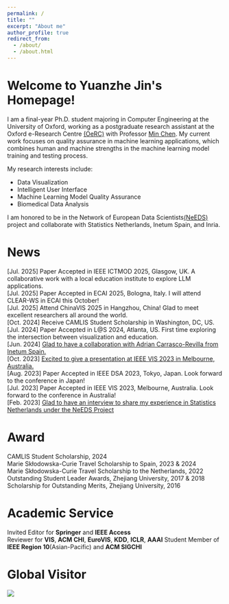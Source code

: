 ```yaml
---
permalink: /
title: ""
excerpt: "About me"
author_profile: true
redirect_from:
  - /about/
  - /about.html
---
```


Welcome to Yuanzhe Jin's Homepage! 
======
I am a final-year Ph.D. student majoring in Computer Engineering at the University of Oxford, working as a postgraduate research assistant at the Oxford e-Research Centre [(OeRC)](https://oerc.ox.ac.uk/) with Professor [Min Chen](https://sites.google.com/view/mchen). My current work focuses on quality assurance in machine learning applications, which combines human and machine strengths in the machine learning model training and testing process. 

My research interests include: 
 * Data Visualization
 * Intelligent User Interface
 * Machine Learning Model Quality Assurance
 * Biomedical Data Analysis

I am honored to be in the Network of European Data Scientists[(NeEDS)](https://riseneeds.eu/secondments/previous-secondments-university-of-oxford/yuanzhe-jin-at-centraal-bureau-voor-de-statistiek/) project and collaborate with Statistics Netherlands, Inetum Spain, and Inria.

News
=====
[Jul. 2025] Paper Accepted in IEEE ICTMOD 2025, Glasgow, UK. A collaborative work with a local education institute to explore LLM applications.  
[Jul. 2025] Paper Accepted in ECAI 2025, Bologna, Italy. I will attend CLEAR-WS in ECAI this October!  
[Jul. 2025] Attend ChinaVIS 2025 in Hangzhou, China! Glad to meet excellent researchers all around the world.  
[Oct. 2024] Receive CAMLIS Student Scholarship in Washington, DC, US.    
[Jul. 2024] Paper Accepted in L@S 2024, Atlanta, US. First time exploring the intersection between visualization and education.  
[Jun. 2024] [Glad to have a collaboration with Adrian Carrasco-Revilla from Inetum Spain.](https://oerc.ox.ac.uk/news/collaboration-the-key-to-growing/)  
[Oct. 2023] [Excited to give a presentation at IEEE VIS 2023 in Melbourne, Australia.](https://www.youtube.com/watch?v=hBAaiCz18EI)  
[Aug. 2023] Paper Accepted in IEEE DSA 2023, Tokyo, Japan. Look forward to the conference in Japan!  
[Jul. 2023] Paper Accepted in IEEE VIS 2023, Melbourne, Australia. Look forward to the conference in Australia!  
[Feb. 2023] [Glad to have an interview to share my experience in Statistics Netherlands under the NeEDS Project](https://oerc.ox.ac.uk/news/needs-met/)

Award
======
CAMLIS Student Scholarship, 2024  
Marie Skłodowska-Curie Travel Scholarship to Spain, 2023 & 2024  
Marie Skłodowska-Curie Travel Scholarship to the Netherlands, 2022  
Outstanding Student Leader Awards, Zhejiang University, 2017 & 2018  
Scholarship for Outstanding Merits, Zhejiang University, 2016  

Academic Service
=====
Invited Editor for **Springer** and **IEEE Access**  
Reviewer for **VIS**, **ACM CHI**, **EuroVIS**, **KDD**, **ICLR**, **AAAI**
Student Member of **IEEE Region 10**(Asian-Pacific) and **ACM SIGCHI**  

Global Visitor
======
<a href="https://clustrmaps.com/site/1bh5b"  title="Visit tracker"><img src="//www.clustrmaps.com/map_v2.png?d=PMdgG1ndfGcn3xMms6C73KIJOVFI3awa66USOxL7suM&cl=ffffff" /></a>


<script src="../spidernet.js" charset="utf-8"></script> 
<script src="https://cdn.jsdelivr.net/npm/live2d-widget@3.0.4/lib/L2Dwidget.min.js"></script>
<style type="text/css"> canvas#live2dcanvas { border: 0 !important;}</style>
<script type="text/javascript">
setTimeout(() => {
     L2Dwidget.init({
             "model": {
                     "scale": 0.5
             },
             "display": {
                     "position": "right",
                    "width": 90,
                    "height": 130,
                    "hOffset": 0,
                    "vOffset": -20
            },
            "mobile": {
                    "show": true,
                    "scale": 0.5
            },
            "react": {
                    "opacityDefault": 0.7,
                    "opacityOnHover": 0.2
            }
    });
}, 1000)
</script>
